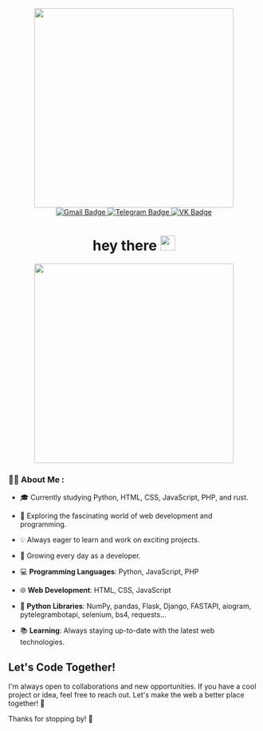 <div id="header" align="center">
  <img src="https://media.giphy.com/media/D7z8JfNANqahW/giphy.gif" width="400"/>
</div>

<div id="badges" align="center">
  <a href="beloglazov.constantin@gmail.com">
    <img src="https://img.shields.io/badge/Gmail-D14836?style=for-the-badge&logo=gmail&logoColor=white" alt="Gmail Badge"/>
  </a>
  <a href="https://t.me/hardt0x1c">
    <img src="https://img.shields.io/badge/Telegram-2CA5E0?style=for-the-badge&logo=telegram&logoColor=white" alt="Telegram Badge"/>
  </a>
  <a href="https://vk.com/hate_light">
    <img src="https://img.shields.io/badge/вконтакте-%232E87FB.svg?&style=for-the-badge&logo=vk&logoColor=white" alt="VK Badge"/>
  </a>
  <h1>
  hey there
  <img src="https://media.giphy.com/media/hvRJCLFzcasrR4ia7z/giphy.gif" width="30px"/>
  </h1>
</div>
<div align="center">
  <img src="https://media.giphy.com/media/5qcnRWFWfZyXC/giphy.gif" width="400"/>
</div>

### :man_technologist: About Me :

- 🎓 Currently studying Python, HTML, CSS, JavaScript, PHP, and rust.
- 🚀 Exploring the fascinating world of web development and programming.
- 💡 Always eager to learn and work on exciting projects.
- 🌱 Growing every day as a developer.

- 💻 **Programming Languages**: Python, JavaScript, PHP
- 🌐 **Web Development**: HTML, CSS, JavaScript
- 🐍 **Python Libraries**: NumPy, pandas, Flask, Django, FASTAPI, aiogram, pytelegrambotapi, selenium, bs4, requests...
- 📚 **Learning**: Always staying up-to-date with the latest web technologies.

## Let's Code Together!

I'm always open to collaborations and new opportunities. If you have a cool project or idea, feel free to reach out. Let's make the web a better place together! 💪

Thanks for stopping by! 🚀
